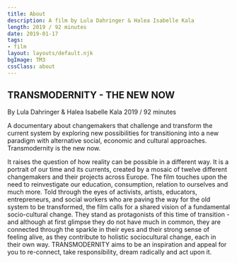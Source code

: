 ```yaml
---
title: About
description: A film by Lula Dahringer & Halea Isabelle Kala
length: 2019 / 92 minutes
date: 2019-01-17
tags:
- film
layout: layouts/default.njk
bgImage: TM3
cssClass: about
---
```

## TRANSMODERNITY - THE NEW NOW

By Lula Dahringer & Halea Isabelle Kala
2019 / 92 minutes

A documentary about changemakers that challenge and transform the current system by exploring new possibilities for transitioning into a new paradigm with alternative social, economic and cultural approaches. Transmodernity is the new now.

It raises the question of how reality can be possible in a different way. It is a portrait of our time and its currents, created by a mosaic of twelve different changemakers and their projects across Europe.
The film touches upon the need to reinvestigate our education, consumption, relation to ourselves and much more. Told through the eyes of activists, artists, educators, entrepreneurs, and social workers who are paving the way for the old system to be transformed, the film calls for a shared vision of a fundamental socio-cultural change.
They stand as protagonists of this time of transition - and although at first glimpse they do not have much in common, they are connected through the sparkle in their eyes and their strong sense of feeling alive, as they contribute to holistic sociocultural change, each in their own way.
TRANSMODERNITY aims to be an inspiration and appeal for you to re-connect, take responsibility, dream radically and act upon it.
